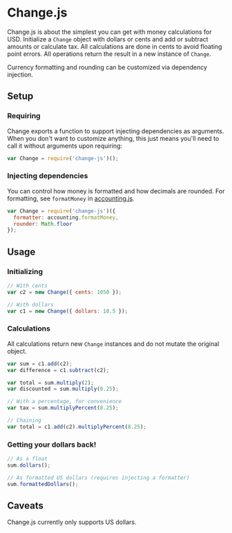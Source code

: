 # Change.js

Change.js is about the simplest you can get with money calculations for USD.
Initialize a `Change` object with dollars or cents and add or subtract amounts or
calculate tax. All calculations are done in cents to avoid floating point
errors. All operations return the result in a new instance of `Change`.

Currency formatting and rounding can be customized via dependency injection.

## Setup

### Requiring

Change exports a function to support injecting dependencies as arguments. When
you don't want to customize anything, this just means you'll need to call it
without arguments upon requiring:

```js
var Change = require('change-js')();
```

### Injecting dependencies

You can control how money is formatted and how decimals are rounded. For
formatting, see `formatMoney` in [accounting.js](http://openexchangerates.github.io/accounting.js/).

```js
var Change = require('change-js')({
  formatter: accounting.formatMoney,
  rounder: Math.floor
});
```

## Usage

### Initializing

```js
// With cents
var c2 = new Change({ cents: 1050 });

// With dollars
var c1 = new Change({ dollars: 10.5 });
```

### Calculations

All calculations return new `Change` instances and do not mutate the original
object.

```js
var sum = c1.add(c2);
var difference = c1.subtract(c2);

var total = sum.multiply(2);
var discounted = sum.multiply(0.25);

// With a percentage, for convenience
var tax = sum.multiplyPercent(8.25);

// Chaining
var total = c1.add(c2).multiplyPercent(8.25);
```

### Getting your dollars back!

```js
// As a float
sum.dollars();

// As formatted US dollars (requires injecting a formatter)
sum.formattedDollars();
```

## Caveats

Change.js currently only supports US dollars.
